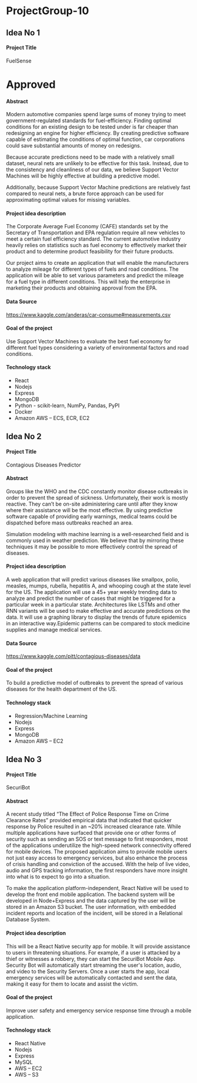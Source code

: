 # ProjectGroup-10

## Idea No 1
 
#### Project Title
FuelSense
# Approved

#### Abstract
Modern automotive companies spend large sums of money trying to meet government-regulated standards for fuel-efficiency. Finding optimal conditions for an existing design to be tested under is far cheaper than redesigning an engine for higher efficiency. By creating predictive software capable of estimating the conditions of optimal function, car corporations could save substantial amounts of money on redesigns.
 
Because accurate predictions need to be made with a relatively small dataset, neural nets are unlikely to be effective for this task. Instead, due to the consistency and cleanliness of our data, we believe Support Vector Machines will be highly effective at building a predictive model.
 
Additionally, because Support Vector Machine predictions are relatively fast compared to neural nets, a brute force approach can be used for approximating optimal values for missing variables.

#### Project idea description 
The Corporate Average Fuel Economy (CAFE) standards set by the Secretary of Transportation and EPA regulation require all new vehicles to meet a certain fuel efficiency standard. The current automotive industry heavily relies on statistics such as fuel economy to effectively market their product and to determine product feasibility for their future products.
 
Our project aims to create an application that will enable the manufacturers to analyze mileage for different types of fuels and road conditions. The application will be able to set various parameters and predict the mileage for a fuel type in different conditions. This will help the enterprise in marketing their products and obtaining approval from the EPA.

#### Data Source  
https://www.kaggle.com/anderas/car-consume#measurements.csv
 
 
#### Goal of the project
Use Support Vector Machines to evaluate the best fuel economy for different fuel types considering a variety of environmental factors and road conditions.

#### Technology stack
- React
- Nodejs
- Express
- MongoDB
- Python - scikit-learn, NumPy, Pandas, PyPI
- Docker
- Amazon AWS – ECS, ECR, EC2
 
 
## Idea No 2
 
#### Project Title
Contagious Diseases Predictor

#### Abstract 
Groups like the WHO and the CDC constantly monitor disease outbreaks in order to prevent the spread of sickness. Unfortunately, their work is mostly reactive. They can’t be on-site administering care until after they know where their assistance will be the most effective. By using predictive software capable of providing early warnings, medical teams could be dispatched before mass outbreaks reached an area.

Simulation modeling with machine learning is a well-researched field and is commonly used in weather prediction. We believe that by mirroring these techniques it may be possible to more effectively control the spread of diseases.
 
#### Project idea description 
A web application that will predict various diseases like smallpox, polio, measles, mumps, rubella, hepatitis A, and whooping cough at the state level for the US. The application will use a 45+ year weekly trending data to analyze and predict the number of cases that might be triggered for a particular week in a particular state. Architectures like LSTMs and other RNN variants will be used to make effective and accurate predictions on the data. It will use a graphing library to display the trends of future epidemics in an interactive way.Epidemic patterns can be compared to stock medicine supplies and manage medical services.
  
#### Data Source 
https://www.kaggle.com/pitt/contagious-diseases/data
 
#### Goal of the project
To build a predictive model of outbreaks to prevent the spread of various diseases for the health department of the US.
 
#### Technology stack 
- Regression/Machine Learning
- Nodejs
- Express
- MongoDB
- Amazon AWS – EC2

## Idea No 3
 
#### Project Title
SecuriBot

#### Abstract
A recent study titled “The Effect of Police Response Time on Crime Clearance Rates” provided empirical data that indicated that quicker response by Police resulted in an ~20% increased clearance rate. While multiple applications have surfaced that provide one or other forms of security such as sending an SOS or text message to first responders, most of the applications underutilize the high-speed network connectivity offered for mobile devices. The proposed application aims to provide mobile users not just easy access to emergency services, but also enhance the process of crisis handling and conviction of the accused. With the help of live video, audio and GPS tracking information, the first responders have more insight into what is to expect to go into a situation.

To make the application platform-independent, React Native will be used to develop the front end mobile application. The backend system will be developed in Node+Express and the data captured by the user will be stored in an Amazon S3 bucket. The user information, with embedded incident reports and location of the incident, will be stored in a Relational Database System.
 
#### Project idea description
This will be a React Native security app for mobile. It will provide assistance to users in threatening situations. For example, if a user is attacked by a thief or witnesses a robbery, they can start the SecuriBot Mobile App. Security Bot will automatically start streaming the user's location, audio, and video to the Security Servers. Once a user starts the app, local emergency services will be automatically contacted and sent the data, making it easy for them to locate and assist the victim.

#### Goal of the project
Improve user safety and emergency service response time through a mobile application.
 
#### Technology stack    
- React Native
- Nodejs
- Express
- MySQL
- AWS – EC2
- AWS – S3
